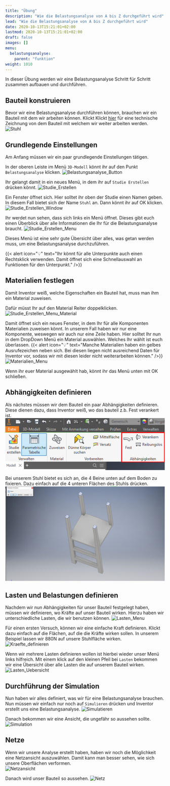 ```yaml
---
title: "Übung"
description: "Wie die Belastungsanalyse von A bis Z durchgeführt wird"
lead: "Wie die Belastungsanalyse von A bis Z durchgeführt wird"
date: 2020-10-13T15:21:01+02:00
lastmod: 2020-10-13T15:21:01+02:00
draft: false
images: []
menu:
  belastungsanalyse:
    parent: "funktion"
weight: 1010
---
```


In dieser Übung werden wir eine Belastungsanalyse Schritt für Schritt zusammen aufbauen und durchführen.

## Bauteil konstruieren

Bevor wir eine Belastungsanalyse durchführen können, brauchen wir ein Bauteil mit dem wir arbeiten können. Klickt Klickt <a href="https://files.conor-burns.com/docs/Stuhl.pdf" target="_blank" rel="noopener"
        role="button">hier</a> für eine technische Zeichnung von dem Bauteil mit welchem wir weiter arbeiten werden.
![Stuhl](Stuhl.PNG)

## Grundlegende Einstellungen

Am Anfang müssen wir ein paar grundlegende Einstellungen tätigen.

In der oberen Leiste im Menü `3D-Modell` könnt ihr auf den Punkt `Belastungsanalyse` klicken.
![Belastungsanalyse_Button](Belastungsanalyse_Button.PNG)

Ihr gelangt damit in ein neues Menü, in dem ihr auf `Studie Erstellen` drücken könnt.
![Studie_Erstellen](Studie_Erstellen.PNG)

Ein Fenster öffnet sich. Hier solltet ihr oben der Studie einen Namen geben. In diesem Fall bietet sich der Name `Stuhl` an. Dann könnt ihr auf OK klicken.
![Studie_Erstellen_Window](Studie_Erstellen_Window.PNG)

Ihr werdet nun sehen, dass sich links ein Menü öffnet. Dieses gibt euch einen Überblick über alle Informationen die Ihr für die Belastungsanalyse braucht.
![Studie_Erstellen_Menu](Studie_Erstellen_Menu.PNG)

Dieses Menü ist eine sehr gute Übersicht über alles, was getan werden muss, um eine Belastungsanalyse durchzuführen.

{{< alert icon="💡" text="Ihr könnt für alle Unterpunkte auch einen Rechtsklick verwenden. Damit öffnet sich eine Schnellauswahl an Funktionen für den Unterpunkt." />}}

## Materialien festlegen

Damit Inventor weiß, welche Eigenschaften ein Bauteil hat, muss man ihm ein Material zuweisen.

Dafür müsst Ihr auf den Material Reiter doppelklicken.
![Studie_Erstellen_Menu_Material](Studie_Erstellen_Menu_Material.PNG)

Damit öffnet sich ein neues Fenster, in dem Ihr für alle Komponenten Materialien zuweisen könnt. In unserem Fall haben wir nur eine Komponente, weswegen wir auch nur eine Zeile haben. Hier solltet Ihr nun in dem DropDown Menü ein Material auswählen. Welches Ihr wählt ist euch überlassen.
{{< alert icon="💡" text="Manche Materialien haben ein gelbes Ausrufezeichen neben sich. Bei diesen liegen nicht ausreichend Daten für Inventor vor, sodass wir mit diesen leider nicht weiterarbeiten können." />}}
![Materialien_Menu](Materialien_Menu.PNG)

Wenn ihr euer Material ausgewählt hab, könnt ihr das Menü unten mit OK schließen.

## Abhängigkeiten definieren

Als nächstes müssen wir dem Bauteil ein paar Abhängigkeiten definieren. Diese dienen dazu, dass Inventor weiß, wo das bauteil z.b. Fest verankert ist.
![Abhängigkeiten_Menu](Abhängigkeiten_Menu.PNG)

Bei unserem Stuhl bietet es sich an, die 4 Beine unten auf dem Boden zu fixieren. Dazu einfach auf die 4 unteren Flächen des Stuhls drücken.
![Abhängigkeiten_Festlegen](Abhängigkeiten_Festlegen.PNG)

## Lasten und Belastungen definieren

Nachdem wir nun Abhängigkeiten für unser Bauteil festgelegt haben, müssen wir definieren, wo Kräfte auf unser Bauteil wirken. Hierzu haben wir unterschiedliche Lasten, die wir benutzen können.
![Lasten_Menu](Lasten_Menu.PNG)

Für einen ersten Versuch, können wir eine einfache Kraft definieren. Klickt dazu einfach auf die Flächen, auf die die Kräfte wirken sollen. In unserem Beispiel lassen wir 880N auf unsere Stuhlfläche wirken.
![Kraefte_definieren](Kraefte_definieren.PNG)

Wenn wir mehrere Lasten definieren wollen ist hierbei wieder unser Menü links hilfreich. Mit einem klick auf den kleinen Pfeil bei `Lasten` bekommen wir eine Übersicht über alle Lasten die auf unserem Bauteil wirken.<br />
![Lasten_Uebersicht](Lasten_Uebersicht.PNG)

## Durchführung der Simulation
Nun haben wir alles definiert, was wir für eine Belastungsanalyse brauchen. Nun müssen wir einfach nur noch auf `Simulieren` drücken und Inventor erstellt uns eine Belastungsanalyse.
![Simulatieren](Simulieren.PNG)

Danach bekommen wir eine Ansicht, die ungefähr so aussehen sollte.
![Simulation](Simulation.PNG)

## Netze
Wenn wir unsere Analyse erstellt haben, haben wir noch die Möglichkeit eine Netzansicht auszuwählen. Damit kann man besser sehen, wie sich unsere Oberflächen verformen.<br />
![Netzansicht](Netzansicht.PNG)

Danach wird unser Bauteil so aussehen.
![Netz](Netz.PNG)
